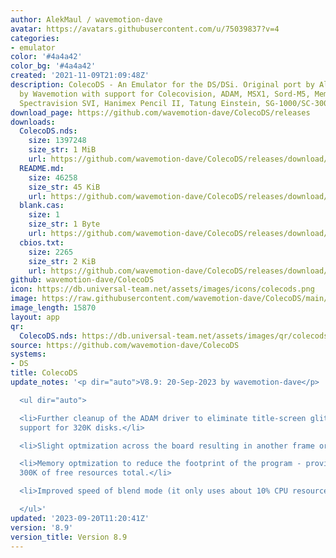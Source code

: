 ```yaml
---
author: AlekMaul / wavemotion-dave
avatar: https://avatars.githubusercontent.com/u/75039837?v=4
categories:
- emulator
color: '#4a4a42'
color_bg: '#4a4a42'
created: '2021-11-09T21:09:48Z'
description: ColecoDS - An Emulator for the DS/DSi. Original port by Alekmaul. Phoenix-Edition
  by Wavemotion with support for Colecovision, ADAM, MSX1, Sord-M5, Memotech MTX,
  Spectravision SVI, Hanimex Pencil II, Tatung Einstein, SG-1000/SC-3000 and the Creativision.
download_page: https://github.com/wavemotion-dave/ColecoDS/releases
downloads:
  ColecoDS.nds:
    size: 1397248
    size_str: 1 MiB
    url: https://github.com/wavemotion-dave/ColecoDS/releases/download/8.9/ColecoDS.nds
  README.md:
    size: 46258
    size_str: 45 KiB
    url: https://github.com/wavemotion-dave/ColecoDS/releases/download/8.9/README.md
  blank.cas:
    size: 1
    size_str: 1 Byte
    url: https://github.com/wavemotion-dave/ColecoDS/releases/download/8.9/blank.cas
  cbios.txt:
    size: 2265
    size_str: 2 KiB
    url: https://github.com/wavemotion-dave/ColecoDS/releases/download/8.9/cbios.txt
github: wavemotion-dave/ColecoDS
icon: https://db.universal-team.net/assets/images/icons/colecods.png
image: https://raw.githubusercontent.com/wavemotion-dave/ColecoDS/main/arm9/gfx_data/pdev_tbg0.png
image_length: 15870
layout: app
qr:
  ColecoDS.nds: https://db.universal-team.net/assets/images/qr/colecods-nds.png
source: https://github.com/wavemotion-dave/ColecoDS
systems:
- DS
title: ColecoDS
update_notes: '<p dir="auto">V8.9: 20-Sep-2023 by wavemotion-dave</p>

  <ul dir="auto">

  <li>Further cleanup of the ADAM driver to eliminate title-screen glitches and provide
  support for 320K disks.</li>

  <li>Slight optmization across the board resulting in another frame or two of performance.</li>

  <li>Memory optmization to reduce the footprint of the program - providing about
  300K of free resources total.</li>

  <li>Improved speed of blend mode (it only uses about 10% CPU resources now)</li>

  </ul>'
updated: '2023-09-20T11:20:41Z'
version: '8.9'
version_title: Version 8.9
---
```

